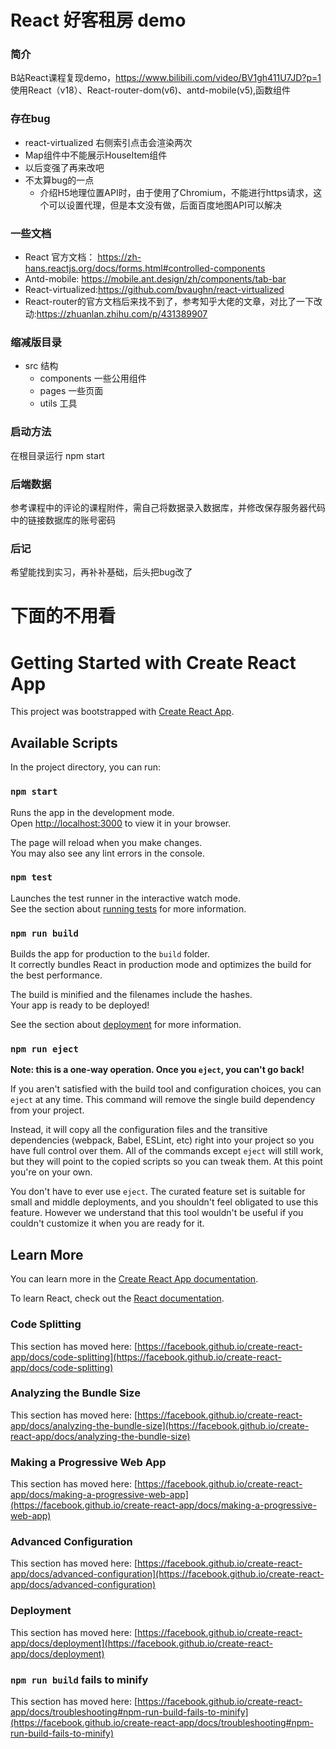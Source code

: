 # React 好客租房 demo
### 简介 
B站React课程复现demo，https://www.bilibili.com/video/BV1gh411U7JD?p=1
使用React（v18）、React-router-dom(v6)、antd-mobile(v5),函数组件
### 存在bug 
- react-virtualized 右侧索引点击会渲染两次
- Map组件中不能展示HouseItem组件
- 以后变强了再来改吧
- 不太算bug的一点
  - 介绍H5地理位置API时，由于使用了Chromium，不能进行https请求，这个可以设置代理，但是本文没有做，后面百度地图API可以解决
### 一些文档
- React 官方文档： https://zh-hans.reactjs.org/docs/forms.html#controlled-components
- Antd-mobile: https://mobile.ant.design/zh/components/tab-bar 
- React-virtualized:https://github.com/bvaughn/react-virtualized
- React-router的官方文档后来找不到了，参考知乎大佬的文章，对比了一下改动:https://zhuanlan.zhihu.com/p/431389907
### 缩减版目录
- src 结构
  - components 一些公用组件
  - pages 一些页面
  - utils 工具
### 启动方法
在根目录运行 npm start 
### 后端数据
参考课程中的评论的课程附件，需自己将数据录入数据库，并修改保存服务器代码中的链接数据库的账号密码

### 后记
希望能找到实习，再补补基础，后头把bug改了


# 下面的不用看
# Getting Started with Create React App

This project was bootstrapped with [Create React App](https://github.com/facebook/create-react-app).

## Available Scripts

In the project directory, you can run:

### `npm start`

Runs the app in the development mode.\
Open [http://localhost:3000](http://localhost:3000) to view it in your browser.

The page will reload when you make changes.\
You may also see any lint errors in the console.

### `npm test`

Launches the test runner in the interactive watch mode.\
See the section about [running tests](https://facebook.github.io/create-react-app/docs/running-tests) for more information.

### `npm run build`

Builds the app for production to the `build` folder.\
It correctly bundles React in production mode and optimizes the build for the best performance.

The build is minified and the filenames include the hashes.\
Your app is ready to be deployed!

See the section about [deployment](https://facebook.github.io/create-react-app/docs/deployment) for more information.

### `npm run eject`

**Note: this is a one-way operation. Once you `eject`, you can't go back!**

If you aren't satisfied with the build tool and configuration choices, you can `eject` at any time. This command will remove the single build dependency from your project.

Instead, it will copy all the configuration files and the transitive dependencies (webpack, Babel, ESLint, etc) right into your project so you have full control over them. All of the commands except `eject` will still work, but they will point to the copied scripts so you can tweak them. At this point you're on your own.

You don't have to ever use `eject`. The curated feature set is suitable for small and middle deployments, and you shouldn't feel obligated to use this feature. However we understand that this tool wouldn't be useful if you couldn't customize it when you are ready for it.

## Learn More

You can learn more in the [Create React App documentation](https://facebook.github.io/create-react-app/docs/getting-started).

To learn React, check out the [React documentation](https://reactjs.org/).

### Code Splitting

This section has moved here: [https://facebook.github.io/create-react-app/docs/code-splitting](https://facebook.github.io/create-react-app/docs/code-splitting)

### Analyzing the Bundle Size

This section has moved here: [https://facebook.github.io/create-react-app/docs/analyzing-the-bundle-size](https://facebook.github.io/create-react-app/docs/analyzing-the-bundle-size)

### Making a Progressive Web App

This section has moved here: [https://facebook.github.io/create-react-app/docs/making-a-progressive-web-app](https://facebook.github.io/create-react-app/docs/making-a-progressive-web-app)

### Advanced Configuration

This section has moved here: [https://facebook.github.io/create-react-app/docs/advanced-configuration](https://facebook.github.io/create-react-app/docs/advanced-configuration)

### Deployment

This section has moved here: [https://facebook.github.io/create-react-app/docs/deployment](https://facebook.github.io/create-react-app/docs/deployment)

### `npm run build` fails to minify

This section has moved here: [https://facebook.github.io/create-react-app/docs/troubleshooting#npm-run-build-fails-to-minify](https://facebook.github.io/create-react-app/docs/troubleshooting#npm-run-build-fails-to-minify)
